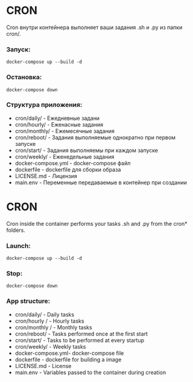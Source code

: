 # CRON

Cron внутри контейнера выполняет ваши задания .sh и .py из папки cron/.

### Запуск:

```
docker-compose up --build -d
```

### Остановка:

```
docker-compose down
```

### Структура приложения:

- cron/daily/ - Ежедневные задани
- cron/hourly/ - Еженасные задания
- cron/monthly/ - Ежемесячные задания
- cron/reboot/ - Задания выполняемые однократно при первом запуске
- cron/start/ - Задания выполняемы при каждом запуске
- cron/weekly/ - Еженедельные задания
- docker-compose.yml - docker-compose файл
- dockerfile - dockerfile для сборки образа
- LICENSE.md - Лицензия
- main.env - Переменные передаваемые в контейнер при создании

# CRON

Cron inside the container performs your tasks .sh and .py from the cron* folders.

### Launch:

``
docker-compose up --build -d
``

### Stop:

``
docker-compose down
``

### App structure:

- cron/daily/ - Daily tasks
- cron/hourly / - Hourly tasks
- cron/monthly / - Monthly tasks
- cron/reboot/ - Tasks performed once at the first start
- cron/start/ - Tasks to be performed at every startup
- cron/weekly/ - Weekly tasks
- docker-compose.yml- docker-compose file
- dockerfile - dockerfile for building a image
- LICENSE.md - License
- main.env - Variables passed to the container during creation
